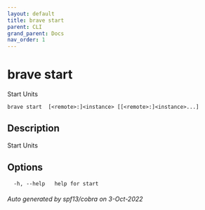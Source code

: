 ```yaml
---
layout: default
title: brave start
parent: CLI
grand_parent: Docs
nav_order: 1
---
```


# brave start

Start Units

```
brave start  [<remote>:]<instance> [[<remote>:]<instance>...]
```

## Description

Start Units

## Options

```
  -h, --help   help for start
```

###### Auto generated by spf13/cobra on 3-Oct-2022
